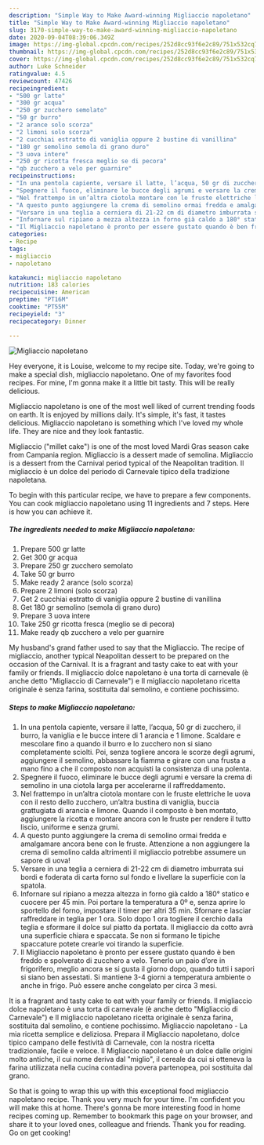 ```yaml
---
description: "Simple Way to Make Award-winning Migliaccio napoletano"
title: "Simple Way to Make Award-winning Migliaccio napoletano"
slug: 3170-simple-way-to-make-award-winning-migliaccio-napoletano
date: 2020-09-04T08:39:06.349Z
image: https://img-global.cpcdn.com/recipes/252d8cc93f6e2c89/751x532cq70/migliaccio-napoletano-recipe-main-photo.jpg
thumbnail: https://img-global.cpcdn.com/recipes/252d8cc93f6e2c89/751x532cq70/migliaccio-napoletano-recipe-main-photo.jpg
cover: https://img-global.cpcdn.com/recipes/252d8cc93f6e2c89/751x532cq70/migliaccio-napoletano-recipe-main-photo.jpg
author: Luke Schneider
ratingvalue: 4.5
reviewcount: 47426
recipeingredient:
- "500 gr latte"
- "300 gr acqua"
- "250 gr zucchero semolato"
- "50 gr burro"
- "2 arance solo scorza"
- "2 limoni solo scorza"
- "2 cucchiai estratto di vaniglia oppure 2 bustine di vanillina"
- "180 gr semolino semola di grano duro"
- "3 uova intere"
- "250 gr ricotta fresca meglio se di pecora"
- "qb zucchero a velo per guarnire"
recipeinstructions:
- "In una pentola capiente, versare il latte, l’acqua, 50 gr di zucchero, il burro, la vaniglia e le bucce intere di 1 arancia e 1 limone. Scaldare e mescolare fino a quando il burro e lo zucchero non si siano completamente sciolti. Poi, senza togliere ancora le scorze degli agrumi, aggiungere il semolino, abbassare la fiamma e girare con una frusta a mano fino a che il composto non acquisti la consistenza di una polenta."
- "Spegnere il fuoco, eliminare le bucce degli agrumi e versare la crema di semolino in una ciotola larga per accelerarne il raffreddamento."
- "Nel frattempo in un’altra ciotola montare con le fruste elettriche le uova con il resto dello zucchero, un’altra bustina di vaniglia, buccia grattugiata di arancia e limone. Quando il composto è ben montato, aggiungere la ricotta e montare ancora con le fruste per rendere il tutto liscio, uniforme e senza grumi."
- "A questo punto aggiungere la crema di semolino ormai fredda e amalgamare ancora bene con le fruste. Attenzione a non aggiungere la crema di semolino calda altrimenti il migliaccio potrebbe assumere un sapore di uova!"
- "Versare in una teglia a cerniera di 21-22 cm di diametro imburrata sui bordi e foderata di carta forno sul fondo e livellare la superficie con la spatola."
- "Infornare sul ripiano a mezza altezza in forno già caldo a 180° statico e cuocere per 45 min. Poi portare la temperatura a 0º e, senza aprire lo sportello del forno, impostare il timer per altri 35 min. Sfornare e lasciar raffreddare in teglia per 1 ora. Solo dopo 1 ora togliere il cerchio dalla teglia e sformare il dolce sul piatto da portata. Il migliaccio da cotto avrà una superficie chiara e spaccata. Se non si formano le tipiche spaccature potete crearle voi tirando la superficie."
- "Il Migliaccio napoletano è pronto per essere gustato quando è ben freddo e spolverato di zucchero a velo. Tenerlo un paio d’ore in frigorifero, meglio ancora se si gusta il giorno dopo, quando tutti i sapori si siano ben assestati. Si mantiene 3-4 giorni a temperatura ambiente o anche in frigo. Può essere anche congelato per circa 3 mesi."
categories:
- Recipe
tags:
- migliaccio
- napoletano

katakunci: migliaccio napoletano 
nutrition: 183 calories
recipecuisine: American
preptime: "PT16M"
cooktime: "PT55M"
recipeyield: "3"
recipecategory: Dinner

---
```



![Migliaccio napoletano](https://img-global.cpcdn.com/recipes/252d8cc93f6e2c89/751x532cq70/migliaccio-napoletano-recipe-main-photo.jpg)

Hey everyone, it is Louise, welcome to my recipe site. Today, we're going to make a special dish, migliaccio napoletano. One of my favorites food recipes. For mine, I'm gonna make it a little bit tasty. This will be really delicious.

Migliaccio napoletano is one of the most well liked of current trending foods on earth. It is enjoyed by millions daily. It's simple, it's fast, it tastes delicious. Migliaccio napoletano is something which I've loved my whole life. They are nice and they look fantastic.

Migliaccio (&#34;millet cake&#34;) is one of the most loved Mardi Gras season cake from Campania region. Migliaccio is a dessert made of semolina. Migliaccio is a dessert from the Carnival period typical of the Neapolitan tradition. Il migliaccio è un dolce del periodo di Carnevale tipico della tradizione napoletana.


To begin with this particular recipe, we have to prepare a few components. You can cook migliaccio napoletano using 11 ingredients and 7 steps. Here is how you can achieve it.

<!--inarticleads1-->

##### The ingredients needed to make Migliaccio napoletano:

1. Prepare 500 gr latte
1. Get 300 gr acqua
1. Prepare 250 gr zucchero semolato
1. Take 50 gr burro
1. Make ready 2 arance (solo scorza)
1. Prepare 2 limoni (solo scorza)
1. Get 2 cucchiai estratto di vaniglia oppure 2 bustine di vanillina
1. Get 180 gr semolino (semola di grano duro)
1. Prepare 3 uova intere
1. Take 250 gr ricotta fresca (meglio se di pecora)
1. Make ready qb zucchero a velo per guarnire


My husband&#39;s grand father used to say that the Migliaccio. The recipe of migliaccio, another typical Neapolitan dessert to be prepared on the occasion of the Carnival. It is a fragrant and tasty cake to eat with your family or friends. Il migliaccio dolce napoletano è una torta di carnevale (è anche detto &#34;Migliaccio di Carnevale&#34;) e Il migliaccio napoletano ricetta originale è senza farina, sostituita dal semolino, e contiene pochissimo. 

<!--inarticleads2-->

##### Steps to make Migliaccio napoletano:

1. In una pentola capiente, versare il latte, l’acqua, 50 gr di zucchero, il burro, la vaniglia e le bucce intere di 1 arancia e 1 limone. Scaldare e mescolare fino a quando il burro e lo zucchero non si siano completamente sciolti. Poi, senza togliere ancora le scorze degli agrumi, aggiungere il semolino, abbassare la fiamma e girare con una frusta a mano fino a che il composto non acquisti la consistenza di una polenta.
1. Spegnere il fuoco, eliminare le bucce degli agrumi e versare la crema di semolino in una ciotola larga per accelerarne il raffreddamento.
1. Nel frattempo in un’altra ciotola montare con le fruste elettriche le uova con il resto dello zucchero, un’altra bustina di vaniglia, buccia grattugiata di arancia e limone. Quando il composto è ben montato, aggiungere la ricotta e montare ancora con le fruste per rendere il tutto liscio, uniforme e senza grumi.
1. A questo punto aggiungere la crema di semolino ormai fredda e amalgamare ancora bene con le fruste. Attenzione a non aggiungere la crema di semolino calda altrimenti il migliaccio potrebbe assumere un sapore di uova!
1. Versare in una teglia a cerniera di 21-22 cm di diametro imburrata sui bordi e foderata di carta forno sul fondo e livellare la superficie con la spatola.
1. Infornare sul ripiano a mezza altezza in forno già caldo a 180° statico e cuocere per 45 min. Poi portare la temperatura a 0º e, senza aprire lo sportello del forno, impostare il timer per altri 35 min. Sfornare e lasciar raffreddare in teglia per 1 ora. Solo dopo 1 ora togliere il cerchio dalla teglia e sformare il dolce sul piatto da portata. Il migliaccio da cotto avrà una superficie chiara e spaccata. Se non si formano le tipiche spaccature potete crearle voi tirando la superficie.
1. Il Migliaccio napoletano è pronto per essere gustato quando è ben freddo e spolverato di zucchero a velo. Tenerlo un paio d’ore in frigorifero, meglio ancora se si gusta il giorno dopo, quando tutti i sapori si siano ben assestati. Si mantiene 3-4 giorni a temperatura ambiente o anche in frigo. Può essere anche congelato per circa 3 mesi.


It is a fragrant and tasty cake to eat with your family or friends. Il migliaccio dolce napoletano è una torta di carnevale (è anche detto &#34;Migliaccio di Carnevale&#34;) e Il migliaccio napoletano ricetta originale è senza farina, sostituita dal semolino, e contiene pochissimo. Migliaccio napoletano - La mia ricetta semplice e deliziosa. Prepara il Migliaccio napoletano, dolce tipico campano delle festività di Carnevale, con la nostra ricetta tradizionale, facile e veloce. Il Migliaccio napoletano è un dolce dalle origini molto antiche, il cui nome deriva dal &#34;miglio&#34;, il cereale da cui si otteneva la farina utilizzata nella cucina contadina povera partenopea, poi sostituita dal grano. 

So that is going to wrap this up with this exceptional food migliaccio napoletano recipe. Thank you very much for your time. I'm confident you will make this at home. There's gonna be more interesting food in home recipes coming up. Remember to bookmark this page on your browser, and share it to your loved ones, colleague and friends. Thank you for reading. Go on get cooking!
